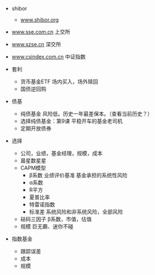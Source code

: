 - shibor
    - www.shibor.org
- www.sse.com.cn 上交所
- www.szse.cn 深交所
- www.csindex.com.cn 中证指数

- 套利
    - 货币基金ETF 场内买入，场外赎回
    - 国债逆回购

- 债基
    - 纯债基金 风险低。历史一年最差保本。（查看当前历史？）
    - 选择纯债基金：第9课 平稳开车的基金老司机
    - 定期开放债券

- 选择
    - 公司，业绩，基金经理，规模，成本
    - 晨星数星星
    - CAPM模型
        - β系数 业绩评价基准 基金承担的系统性风险
        - α系数
        - R平方
        - 夏普比率
        - 特雷诺指数
        - 标准差 系统风险和非系统风险，全部风险
    - 砝码三因子 β系数，市值，估值
    - 规模 巨无霸、迷你不碰

- 指数基金
    - 跟踪误差
    - 成本
    - 规模

